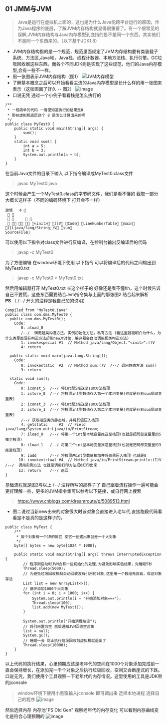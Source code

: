 01 JMM与JVM
--- 
>  Java是运行在虚拟机上面的，这也是为什么Java能跨平台运行的原因，作为Java程序的底层，了解JVM内存结构就显得很重要了。有一个很常见的误解,JVM内存结构与Java内存模型到底指的是不是同一个东西。其实他们不是同一个东西来的。（以下基于JDK1.8）
- JVM内存结构指的是一个规范，规范里面规定了JVM内存结构要有类装载子系统、方法区,Java堆，Java栈、线程计数器、本地方法栈、执行引擎。GC垃圾回收器这些东西。而各个不同JDK则是实现了这些规范，他们的Java内存模型,会有一些不一样。
- 用一张图表示JVM内存结构（图1）
![JVM内存模型](https://note.youdao.com/yws/api/personal/file/680F798F8D244BF58824F588B75E0A83?method=download&shareKey=96ca1c9d907b4e507331ad92921cf7ee)
- 了解基本概念之后可以开始看看主流的Java内存模型是长什么样的用一张图来表示（这张图画了好久 -- 图2）
![image](https://note.youdao.com/yws/api/personal/file/35F90A0122F442EDABC1E2A5B5DFDDE0?method=download&shareKey=b8e71533ca46a2b3904a5cf1cfc3973b)
- 口说无凭 通过一个小例子看看栈是怎么执行的
```
/**
 * 一段简单的代码 一看便知道执行的结果是8
 * 那在虚拟机底层这个 8 是怎么计算出来的呢
 */
public class MyTest0 {
    public static void main(String[] args) {
        sum();
    }
    static void sum() {
        int a = 5;
        int b = 3;
        System.out.println(a + b);
    }
}
```

在当前Java文件的目录下输入 以下指令编译成MyTest0.class文件
> javac MyTest0.java 

这个时候会产生一个MyTest0.class的字节码文件，我们是看不懂的 截取一部分大概长这样子（不同的编码环境下 打开会不一样）
```
漱壕   4 
  
  	  
     <init> ()V Code LineNumberTable main ([Ljava/lang/String;)V sum 
SourceFile 
```
可以使用以下指令对class文件进行反编译，在控制台输出反编译后的代码
> javap -c MyTest0

为了方便编辑 在window环境下使用 以下指令 可以将编译后的代码之间输出到MyTest0.txt
> javap -c MyTest0 > MyTest0.txt

然后用编辑器打开 MyTest0.txt 长这个样子的
好像还是看不懂hh，这个时候告诉自己不要慌，这些东西需要结合Jvm指令集与上面的那张图2 结合起来解析 </br> **PS** （ /--/ 开头的注释是我自己加的说明）

```
Compiled from "MyTest0.java"
public class com.dms.MyTest0 {
  public com.dms.MyTest0();
    Code:
       0: aload_0 
       /--/  调用超类构造方法，实例初始化方法，私有方法 (看这里就能明白为什么，为什么类里面没有构造方法却能new对对象，编译器会自动调用超类构造方法)
       1: invokespecial #1  // Method java/lang/Object."<init>":()V 
       4: return

  public static void main(java.lang.String[]);
    Code:
       0: invokestatic  #2  // Method sum:()V  /--/ 调用静态方法 sum()
       3: return

  static void sum();
    Code:
       0: iconst_5  /--/ 将int型5推送至sum方法栈顶
       1: istore_0  /--/ 将栈顶int型数值存入第一个本地变量(也就是存到sum局部变量表)
       2: iconst_3  /--/ 将int型3推送至sum方法栈顶
       3: istore_1  /--/ 将栈顶int型数值存入第二个本地变量(也就是存到sum局部变量表)
       /--/ 获取指定类的静态域，并将其值压入栈顶
       4: getstatic     #3  // Field java/lang/System.out:Ljava/io/PrintStream;
       7: iload_0   /--/ 将第一个int型本地变量推送至栈顶(也就是把局部变量里的5 推至栈顶)
       8: iload_1   /--/ 将第二个int型本地变量推送至栈顶(也就是把局部变量里的3 推至栈顶)
       9: iadd      /--/ 将栈顶两int型数值相加并将结果压入栈顶 也就是8
      10: invokevirtual #4  // Method java/io/PrintStream.println:(I)V /--/  调用实例方法 也就是调用打印方法把8打印出来
      13: return    /--/ 返回
}
```
基础流程就是图2与以上 /--/ 注释所写的那样子了 自己跟着流程操作一遍可能会更好理解一些，更多的JVM指令集可以参考以下链接，或自行网上搜索
> https://www.cnblogs.com/dreamroute/p/5089513.html

- 图二说过当新new出来的对象很大时该对象会直接进入老年代,直接跑段代码看看是不是真的是这样子的。
```
public class MyTest {
    /**
     * 每个对象有一个1M的属性 使它一创建出来就是一个大对象
     */
    byte[] bytes = new byte[1024 * 1000];

    public static void main(String[] args) throws InterruptedException {
        // 程序刚启动时JVM会有一些初始化的处理,为避免影响实验结果，先睡眠5秒
        Thread.sleep(5000);
        // 为避免垃圾回收机制自动回收没有引用的对象,这里用一个数组先装着，保证对象存活
        List list = new ArrayList<>();
        // 循环添加1000个大对象
        for (int i = 0; i < 1000; i++) {
            System.out.println(i + "开始添加对象===");
            Thread.sleep(100);
            list.add(new MyTest());
        }
        
        System.out.println("开始清理垃圾");
        // 将引用置为空 然后通知JVM回收空对象
        list = null;
        System.gc();
        // 睡眠一会 防止执行垃圾回收前虚拟机就退出了 
        Thread.sleep(10000);
    }
}
```
以上代码的执行结果，心里预期应该是老年代的空间在1000个对象添加完成前一直会保持增长，在添加完一千个对象之后执行垃圾回收，空间又会断崖式的下跌。口说无凭，我们使用个工具观察一下老年代的内存情况。这里使用的工具是JDK带的jconsole
> window环境下使用小黑窗输入jconsole 即可调出来 选择本地进程 选择自己的程序
![image](https://note.youdao.com/yws/api/personal/file/8F59626A076C4BFB9F4A729185BBC882?method=download&shareKey=766de2bbfa33eb92e4d378b9cc1ad5b4)


然后选择内存 内存池"PS Old Gen" 观察老年代的内存变化 可以看到内存曲线变化是符合心理预期的
![image](https://note.youdao.com/yws/api/personal/file/4F1BC047FA94497A81E8D5545FBD7B01?method=download&shareKey=31a3a343d5846a3c60cb7fa9ee49e9e7)